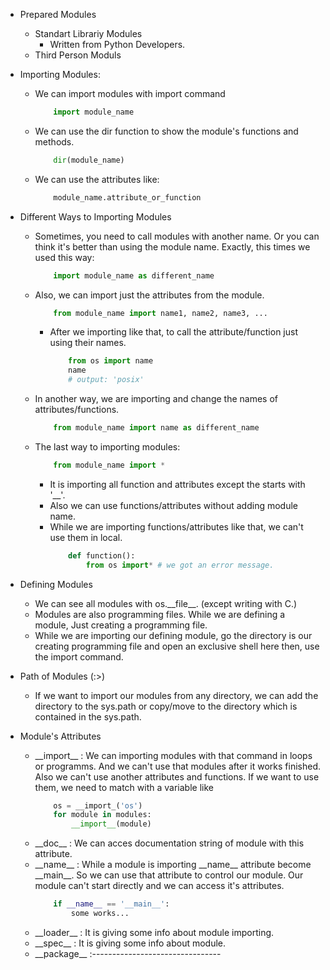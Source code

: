 - Prepared Modules
	- Standart Librariy Modules
		- Written from Python Developers.
	- Third Person Moduls
	
- Importing Modules:
	- We can import modules with import command
		```python
			import module_name
		```
	- We can use the dir function to show the module's functions and methods.
		```python
			dir(module_name)
		```
	- We can use the attributes like:
		```python
			module_name.attribute_or_function
		```
	
- Different Ways to Importing Modules
	- Sometimes, you need to call modules with another name. Or you can think it's better than using the module name. Exactly, this times we used this way:
		```python
			import module_name as different_name
		```
	- Also, we can import just the attributes from the module.
		```python
			from module_name import name1, name2, name3, ...
		```
		- After we importing like that, to call the attribute/function just using their names.
			```python
				from os import name
				name
				# output: 'posix'
			```
	- In another way, we are importing and change the names of attributes/functions.
		```python
			from module_name import name as different_name
		```
	- The last way to importing modules:
		```python
			from module_name import *
		```
		- It is importing all function and attributes except the starts with '__'.
		- Also we can use functions/attributes without adding module name.
		- While we are importing functions/attributes like that, we can't use them in local.
			```python
				def function():
					from os import* # we got an error message.
			```

- Defining Modules
	- We can see all modules with os.\_\_file__. (except writing with C.)
	- Modules are also programming files. While we are defining a module, Just creating a programming file.
	- While we are importing our defining module, go the directory is our creating programming file and open an exclusive shell here then, use the import command.
	
- Path of Modules (:>)
	- If we want to import our modules from any directory, we can add the directory to the sys.path or copy/move to the directory which is contained in the sys.path.
	
- Module's Attributes
	- \_\_import__ : We can importing modules with that command in loops or programms. And we can't use that modules after it works finished. Also we can't use another attributes and functions. If we want to use them, we need to match with a variable like 
		```python
			os = __import_('os')
			for module in modules:
				__import__(module)
		```
	- \_\_doc__ :  We can acces documentation string of module with this attribute.
	- \_\_name__ : While a module is importing \_\_name__ attribute become \_\_main__. So we can use that attribute to control our module. Our module can't start directly and we can access it's attributes.
		```python
			if __name__ == '__main__':
				some works...
		```
	- \_\_loader__ : It is giving some info about module importing.
	- \_\_spec__ : It is giving some info about module.
	- \_\_package__ :--------------------------------
